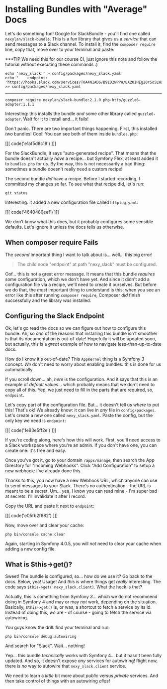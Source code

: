 # Installing Bundles with "Average" Docs

Let's do something fun! Google for SlackBundle - you'll find one called
`nexylan/slack-bundle`. This is a fun library that gives us a *service* that can
send messages to a Slack channel. To install it, find the `composer require`
line, copy that, move over to your terminal and paste:


***TIP
We need this for our course CI, just ignore this note and follow the tutorial
without executing these commands :)

```terminal-silent
echo 'nexy_slack:' > config/packages/nexy_slack.yaml
echo "    endpoint: 'https://hooks.slack.com/services/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'" >> config/packages/nexy_slack.yaml
```
***

```terminal-silent
composer require nexylan/slack-bundle:2.1.0 php-http/guzzle6-adapter:1.1.1
```

Interesting: this installs the bundle *and* some other library called `guzzle6-adapter`.
Wait for it to install and... it fails!

Don't panic. There are two important things happening. First, this installed *two*
bundles! Cool! You can see both of them inside `bundles.php`:

[[[ code('e1af5d8c18') ]]]

For the SlackBundle, it says "auto-generated recipe". That means that the bundle
doesn't actually *have* a recipe... but Symfony Flex, at least added it to `bundles.php`
for us. By the way, this is not necessarily a bad thing: sometimes a bundle doesn't
really need a custom recipe!

The second bundle *did* have a recipe. Before I started recording, I committed my
changes so far. To see what that recipe did, let's run:

```terminal
git status
```

Interesting: it added a new configuration file called `httplug.yaml`:

[[[ code('4640486eef') ]]]

We don't know what this does, but it probably configures some sensible defaults.
Let's ignore it unless the docs tells us otherwise.

## When composer require Fails

The *second* important thing I want to talk about is... well... this big error!

> The child node "endpoint" at path "nexy_slack" must be configured.

Oof... this is not a great error message. It means that this bundle *requires* some
configuration, which we don't have yet. And since it didn't add a configuration
file via a recipe, we'll need to create it ourselves. But before we do that, the
*most* important thing to understand is this: when you see an error like this after
running `composer require`, Composer *did* finish successfully and the library *was*
installed.

## Configuring the Slack Endpoint

Ok, let's go read the docs so we can figure out how to configure this bundle. Ah,
so *one* of the reasons that installing this bundle isn't smoother is that its documentation
is out-of-date! Hopefully it will be updated soon, but actually, this is a *great*
example of how to navigate less-than-up-to-date docs.

How do I know it's out-of-date? This `AppKernel` thing is a Symfony *3* concept.
*We* don't need to worry about enabling bundles: this is done for us automatically.

If you scroll down... ah, *here* is the configuration. And it says that this is
an example of *default* values... which probably means that we don't need to copy
all of this. Yep, we just need to fill in the parts that are required, so, `endpoint`.

Let's copy part of the configuration file. But... it doesn't tell us *where* to
put this! That's ok! We already know: it can live in *any* file in `config/packages`.
Let's create a new one called `nexy_slack.yaml`. Paste the config, but the only
key we need is `endpoint`:

[[[ code('1e93e5ff2e') ]]]

If you're coding along, here's how this will work. First, you'll need access to
a Slack workspace where you're an admin. If you don't have one, you can create one:
it's free and easy.

Once you've got it, go to your domain `/apps/manage`, then search the App Directory
for "Incoming Webhooks". Click "Add Configuration" to setup a new webhook: I've
already done this.

Thanks to this, you now have a new Webhook URL, which anyone can use to send messages
to your Slack. There's no authentication - the URL is meant to be a secret. Um... yea,
I know you can read mine - I'm super bad at secrets. I'll invalidate it after I
record.

Copy the URL and paste it next to `endpoint`:

[[[ code('e05fb2f682') ]]]

Now, move over and clear your cache:

```terminal
php bin/console cache:clear
```

Again, starting in Symfony 4.0.5, you will *not* need to clear your cache when
adding a new config file.

## What is $this->get()?

Sweet! The bundle is configured, so... how do we use it? Go back to the docs. Below,
yea! Usage! And *this* is where things get *really* interesting. The code says
`$this->get('nexy_slack.client)`. What the heck is that?

Actually, this is something from Symfony *3*... which we do not recommend doing in
Symfony 4 and may or may *not* work, depending on the situation. Basically,
`$this->get()` is, or was, a shortcut to fetch a service by its id. Instead of
doing this, *we* are - of course - going to fetch the service via autowiring.

You guys know the drill: find your terminal and run:

```terminal
php bin/console debug:autowiring
```

And search for "Slack". Wait... nothing!

Yep... this bundle *technically* works with Symfony 4... but it hasn't been fully
updated. And so, it doesn't expose *any* services for autowiring! Right now, there
is *no* way to autowire that `nexy_slack.client` service.

We need to learn a *little* bit more about *public* versus *private* services. And
then take control of things with an autowiring *alias*!
